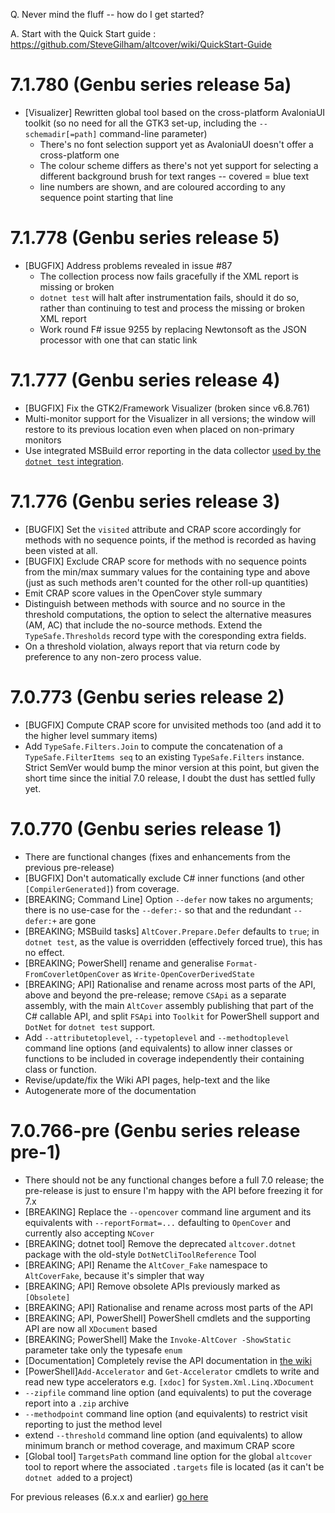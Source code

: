Q. Never mind the fluff -- how do I get started?

A. Start with the Quick Start guide : https://github.com/SteveGilham/altcover/wiki/QuickStart-Guide

# 7.1.780  (Genbu series release 5a)
* [Visualizer] Rewritten global tool based on the cross-platform AvaloniaUI toolkit (so no need for all the GTK3 set-up, including the `--schemadir[=path]` command-line parameter)
  * There's no font selection support yet as AvaloniaUI doesn't offer a cross-platform one
  * The colour scheme differs as there's not yet support for selecting a different background brush for text ranges -- covered = blue text
  * line numbers are shown, and are coloured according to any sequence point starting that line

# 7.1.778 (Genbu series release 5)
* [BUGFIX] Address problems revealed in issue #87
  * The collection process now fails gracefully if the XML report is missing or broken
  * `dotnet test` will halt after instrumentation fails, should it do so, rather than continuing to test and process the missing or broken XML report
  * Work round F# issue 9255 by replacing Newtonsoft as the JSON processor with one that can static link

# 7.1.777 (Genbu series release 4)
* [BUGFIX] Fix the GTK2/Framework Visualizer (broken since v6.8.761)
* Multi-monitor support for the Visualizer in all versions; the window will restore to its previous location even when placed on non-primary monitors
* Use integrated MSBuild error reporting in the data collector [used by the `dotnet test` integration](https://github.com/SteveGilham/altcover/wiki/The-AltCover-data-collector-and-%60dotnet-test%60).

# 7.1.776 (Genbu series release 3)
* [BUGFIX] Set the `visited` attribute and CRAP score accordingly for methods with no sequence points, if the method is recorded as having been visted at all.
* [BUGFIX] Exclude CRAP score for methods with no sequence points from the min/max summary values for the containing type and above (just as such methods aren't counted for the other roll-up quantities)
* Emit CRAP score values in the OpenCover style summary
* Distinguish between methods with source and no source in the threshold computations, the option to select the alternative measures (AM, AC) that include the no-source methods.  Extend the `TypeSafe.Thresholds` record type with the coresponding  extra fields.
* On a threshold violation, always report that via return code by preference to any non-zero process value.

# 7.0.773 (Genbu series release 2)
* [BUGFIX] Compute CRAP score for unvisited methods too (and add it to the higher level summary items)
* Add `TypeSafe.Filters.Join` to compute the concatenation of a `TypeSafe.FilterItems seq` to an existing `TypeSafe.Filters` instance.  Strict SemVer would bump the minor version at this point, but given the short time since the initial 7.0 release, I doubt the dust has settled fully yet.

# 7.0.770 (Genbu series release 1)
* There are functional changes (fixes and enhancements from the previous pre-release)
* [BUGFIX] Don't automatically exclude C# inner functions (and other `[CompilerGenerated]`) from coverage.
* [BREAKING; Command Line] Option `--defer` now takes no arguments; there is no use-case for the `--defer:-` so that and the redundant `--defer:+` are gone
* [BREAKING; MSBuild tasks] `AltCover.Prepare.Defer` defaults to `true`; in `dotnet test`, as the value is overridden (effectively forced true), this has no effect.
* [BREAKING; PowerShell] rename and generalise `Format-FromCoverletOpenCover` as `Write-OpenCoverDerivedState`
* [BREAKING; API] Rationalise and rename across most parts of the API, above and beyond the pre-release; remove `CSApi` as a separate assembly, with the main `AltCover` assembly publishing that part of the C# callable API, and split `FSApi` into `Toolkit` for PowerShell support and `DotNet` for `dotnet test` support.
* Add `--attributetoplevel`, `--typetoplevel`  and `--methodtoplevel` command line options (and equivalents) to allow inner classes or functions to be included in coverage independently their containing class or function.
* Revise/update/fix the Wiki API pages, help-text and the like
* Autogenerate more of the documentation

# 7.0.766-pre (Genbu series release pre-1)

* There should not be any functional changes before a full 7.0 release; the pre-release is just to ensure I'm happy with the API before freezing it for 7.x
* [BREAKING] Replace the `--opencover` command line argument and its equivalents with `--reportFormat=...` defaulting to `OpenCover` and currently also accepting `NCover`
* [BREAKING; dotnet tool] Remove the deprecated `altcover.dotnet` package with the old-style `DotNetCliToolReference` Tool
* [BREAKING; API] Rename the `AltCover_Fake` namespace to `AltCoverFake`, because it's simpler that way
* [BREAKING; API] Remove obsolete APIs previously marked as `[Obsolete]`
* [BREAKING; API] Rationalise and rename across most parts of the API
* [BREAKING; API, PowerShell] PowerShell cmdlets and the supporting API are now all `XDocument` based
* [BREAKING; PowerShell] Make the `Invoke-AltCover -ShowStatic` parameter take only the typesafe `enum`
* [Documentation] Completely revise the API documentation in [the wiki](https://github.com/SteveGilham/altcover/wiki)
* [PowerShell]`Add-Accelerator` and `Get-Accelerator` cmdlets to write and read new type accelerators e.g. `[xdoc]` for `System.Xml.Linq.XDocument`
*  `--zipfile` command line option (and equivalents) to put the coverage report into a `.zip` archive
* `--methodpoint` command line option (and equivalents) to restrict visit reporting to just the method level
* extend `--threshold` command line option (and equivalents) to allow minimum branch or method coverage, and maximum CRAP score
* [Global tool] `TargetsPath` command line option for the global `altcover` tool to report where the associated `.targets` file is located (as it can't be `dotnet add`ed to a project)


For previous releases (6.x.x and earlier) [go here](https://github.com/SteveGilham/altcover/blob/master/ReleaseNotes%20-%20Previously.md)